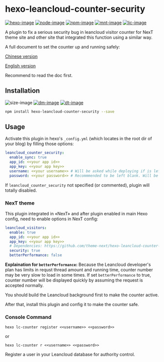 [hexo-image]: https://img.shields.io/badge/hexo-%3E%3D%203.0-blue.svg
[node-image]: https://img.shields.io/node/v/hexo-leancloud-counter-security.svg
[size-image]: https://img.shields.io/github/size/theme-next/hexo-leancloud-counter-security/index.js.svg
[mnt-image]: https://img.shields.io/maintenance/yes/2018.svg
[npm-image]: https://img.shields.io/npm/v/hexo-leancloud-counter-security.svg
[dm-image]: https://img.shields.io/npm/dm/hexo-leancloud-counter-security.svg
[dt-image]: https://img.shields.io/npm/dt/hexo-leancloud-counter-security.svg
[lic-image]: https://img.shields.io/npm/l/hexo-leancloud-counter-security.svg

[hexo-url]: https://hexo.io
[node-url]: https://nodejs.org/en/download/releases
[npm-url]: https://www.npmjs.com/package/hexo-leancloud-counter-security


# hexo-leancloud-counter-security
[![hexo-image]][hexo-url]
[![node-image]][node-url]
[![npm-image]][npm-url]
[![mnt-image]](../../commits/master)
[![lic-image]](LICENSE)

A plugin to fix a serious security bug in leancloud visitor counter for NexT theme site and other site that integrated this function using a similar way.

A full document to set the counter up and running safely:

[Chinese version](https://github.com/theme-next/hexo-theme-next/blob/master/docs/zh-CN/LEANCLOUD-COUNTER-SECURITY.md)

[English version](https://github.com/theme-next/hexo-theme-next/blob/master/docs/LEANCLOUD-COUNTER-SECURITY.md)

Recommend to read the doc first.

## Installation
![size-image]
[![dm-image]][npm-url]
[![dt-image]][npm-url]

```bash
npm install hexo-leancloud-counter-security --save
```

## Usage
Activate this plugin in hexo's `_config.yml` (which locates in the root dir of your blog) by filling those options:
```yml
leancloud_counter_security:
  enable_sync: true
  app_id: <<your app id>>
  app_key: <<your app key>>
  username: <<your username>> # Will be asked while deploying if is left blank
  password: <<your password>> # Recommmended to be left blank. Will be asked while deploying if is left blank
```
If `leancloud_counter_security` not specified (or commented), plugin will totally disabled.

### NexT theme
This plugin integrated in «NexT» and after plugin enabled in main Hexo config, need to enable options in NexT config:
```yml
leancloud_visitors:
  enable: true
  app_id: <<your app id>>
  app_key: <<your app key>>
  # Dependencies: https://github.com/theme-next/hexo-leancloud-counter-security
  security: true
  betterPerformance: false
```

**Explaination for `betterPerformance`:**
Because the Leancloud developer's plan has limits in requst thread amount and running time, counter number may be very slow to load in some times. If set `betterPerformance` to true, counter number will be displayed quickly by assuming the request is accepted normally.

You should build the Leancloud background first to make the counter active.

After that, install this plugin and config it to make the counter safe.

### Console Command
```
hexo lc-counter register <<username>> <<password>>
```
or
```
hexo lc-counter r <<username>> <<password>>
```
Register a user in your Leancloud database for authority control.
